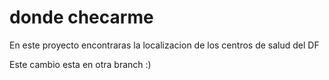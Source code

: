 # donde checarme

En este proyecto encontraras la localizacion de los centros de salud del DF

Este cambio esta en otra branch :)
